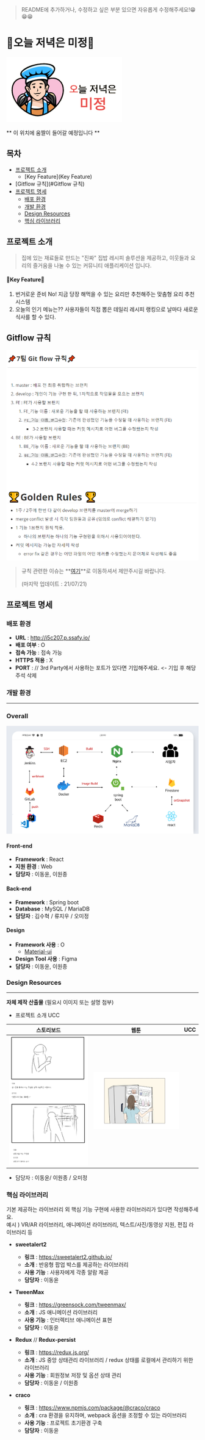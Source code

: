 >README에 추가하거나, 수정하고 싶은 부분 있으면 자유롭게 수정해주세요!😁😁😁



# 🥇오늘 저녁은 미정🥇



![오미정-removebg-preview](./ReadmeImage/오미정-removebg-preview.png)

** 이 위치에 움짤이 들어갈 예정입니다 **



## 목차

- [프로젝트 소개](#프로젝트-소개)   
  - [Key Feature](Key Feature)
- [Gitflow 규칙](#Gitflow 규칙)
- [프로젝트 명세](#프로젝트-명세)
  - [배포 환경](#배포-환경)
  - [개발 환경](#개발-환경)
  - [Design Resources](#design-resources)
  - [핵심 라이브러리](#핵심-라이브러리)
    <br>



## 프로젝트 소개

> 집에 있는 재료들로 만드는 "진짜" 집밥 레시피 솔루션을 제공하고, 이웃들과 요리의 즐거움을 나눌 수 있는 커뮤니티 애플리케이션 입니다.



#### 🎉Key Feature🎉

1. 번거로운 준비 No! 지금 당장 해먹을 수 있는 요리만 추천해주는 맞춤형 요리 추천 시스템
2. 오늘의 인기 메뉴는?? 사용자들이 직접 뽑은 데일리 레시피 랭킹으로 날마다 새로운 식사를 할 수 있다.



## Gitflow 규칙

![image-20210721132452268](image-20210721132452268-1626841494556.png)



> 규칙 관련한 이슈는 **[여기](./회의록/gitflow.md)**로 이동하셔서 제안주시길 바랍니다.
>
> (마지막 업데이트 : 21/07/21)



## 프로젝트 명세

### 배포 환경

- __URL__ : http://i5c207.p.ssafy.io/
- __배포 여부__ : O 
- __접속 가능__ : 접속 가능 
- __HTTPS 적용__ : X
- __PORT__ : // 3rd Party에서 사용하는 포트가 있다면 기입해주세요. <- 기입 후 해당 주석 삭제
  <br>

### 개발 환경

---

### Overall

![overall](./ReadmeImage/overall-1629372071602.png)





#### Front-end 

- __Framework__ : React 
- __지원 환경__ : Web 
- __담당자__ : 이동윤, 이원종
  <br>

#### Back-end

- __Framework__ : Spring boot 
- __Database__ : MySQL / MariaDB
- __담당자__ : 김수혁 / 류지우 / 오미정
  <br>

#### Design

- __Framework 사용__ : O
  - [Material-ui](https://material-ui.com/)
- __Design Tool 사용__ :  Figma
- __담당자__ : 이동윤, 이원종
  <br>

### Design Resources

---



__자체 제작 산출물__ (필요시 이미지 또는 설명 첨부)

* 프로젝트 소개 UCC



| 스토리보드                   | 웹툰                                                         | UCC  |
| ---------------------------- | ------------------------------------------------------------ | ---- |
| ![](./readmeImage/story.PNG) | <img src="./ReadmeImage/webtoon.jpg" alt="웹툰3" style="zoom:50%;" /> |      |

* 담당자 : 이동윤/ 이원종 / 오미정



### 핵심 라이브러리

기본 제공하는 라이브러리 외 핵심 기능 구현에 사용한 라이브러리가 있다면 작성해주세요.   
예시 ) VR/AR 라이브러리, 애니메이션 라이브러리, 텍스트/사진/동영상 지원, 편집 라이브러리 등

- __sweetalert2__

  - __링크__ : https://sweetalert2.github.io/
  - __소개__ : 반응형 팝업 박스를 제공하는 라이브러리
  - __사용 기능__ : 사용자에게 각종 알람 제공
  - __담당자__ : 이동윤

  

- __TweenMax__

  - __링크__ : https://greensock.com/tweenmax/
  - __소개__ : JS 애니메이션 라이브러리
  - __사용 기능__ : 인터렉티브 애니메이션 표현
  - __담당자__ : 이동윤
  
  

* __Redux__ // __Redux-persist__

  * __링크__ : https://redux.js.org/
  * __소개__ : JS 중앙 상태관리 라이브러리 /  redux 상태를 로컬에서 관리하기 위한 라이브러리
  * __사용 기능__ : 회원정보 저장 및 옵션 상태 관리
  * __담당자__ : 이동윤 / 이원종

  

* __craco__
  * __링크__ : https://www.npmjs.com/package/@craco/craco
  * __소개__ : cra 환경을 유지하며, webpack 옵션을 조정할 수 있는 라이브러리
  * __사용 기능__ : 프로젝트 초기환경 구축
  * __담당자__ : 이동윤
